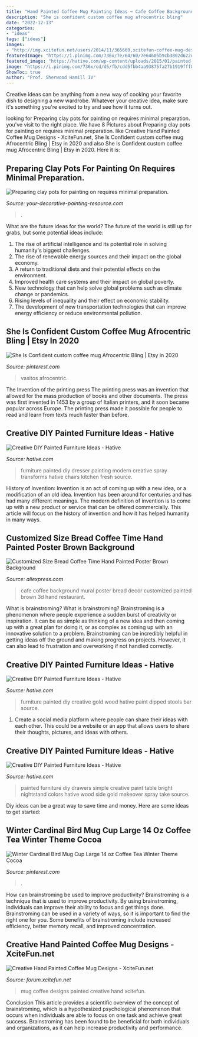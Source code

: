 ```yaml
---
title: "Hand Painted Coffee Mug Painting Ideas ~ Cafe Coffee Background Mural Poster Bread Decor Customized Painted Brown 3d Hand Restaurant"
description: "She is confident custom coffee mug afrocentric bling"
date: "2022-12-13"
categories:
- "ideas"
tags: ["ideas"]
images:
- "http://img.xcitefun.net/users/2014/11/365669,xcitefun-coffee-mug-designs-8.jpg"
featuredImage: "https://i.pinimg.com/736x/7e/64/60/7e64605b9cb3802d622dd4cdd9edc337.jpg"
featured_image: "https://hative.com/wp-content/uploads/2015/01/painted-furniture-ideas/9-painted-furniture-ideas.jpg"
image: "https://i.pinimg.com/736x/cd/d5/fb/cdd5fbb4aa93875fa27b1919fff8cd0c--mug-cup-coffee--tea.jpg"
ShowToc: true
author: "Prof. Sherwood Hamill IV"
---
```



Creative ideas can be anything from a new way of cooking your favorite dish to designing a new wardrobe. Whatever your creative idea, make sure it's something you're excited to try and see how it turns out.

	

		
looking for Preparing clay pots for painting on requires minimal preparation. you've visit to the right place. We have 8 Pictures about Preparing clay pots for painting on requires minimal preparation. like Creative Hand Painted Coffee Mug Designs - XciteFun.net, She Is Confident custom coffee mug Afrocentric Bling | Etsy in 2020 and also She Is Confident custom coffee mug Afrocentric Bling | Etsy in 2020. Here it is:
		
    
## Preparing Clay Pots For Painting On Requires Minimal Preparation.

<img loading=lazy src="https://www.your-decorative-painting-resource.com/images/claypot1.jpg" onerror="this.onerror=null;this.src='https://tse3.mm.bing.net/th?id=OIP.36HCi3qZ7F_p_Dv-es090QAAAA&amp;pid=15.1';" alt="Preparing clay pots for painting on requires minimal preparation.">

_Source: your-decorative-painting-resource.com_

>. 

	

What are the future ideas for the world?
The future of the world is still up for grabs, but some potential ideas include: 
1. The rise of artificial intelligence and its potential role in solving humanity's biggest challenges. 
2. The rise of renewable energy sources and their impact on the global economy. 
3. A return to traditional diets and their potential effects on the environment. 
4. Improved health care systems and their impact on global poverty. 
5. New technology that can help solve global problems such as climate change or pandemics. 
6. Rising levels of inequality and their effect on economic stability. 
7. The development of new transportation technologies that can improve energy efficiency or reduce environmental pollution.

    
## She Is Confident Custom Coffee Mug Afrocentric Bling | Etsy In 2020

<img loading=lazy src="https://i.pinimg.com/736x/7e/64/60/7e64605b9cb3802d622dd4cdd9edc337.jpg" onerror="this.onerror=null;this.src='https://tse1.mm.bing.net/th?id=OIP.NVKsD9lI-n9KOfpO_zLybwHaJ3&amp;pid=15.1';" alt="She Is Confident custom coffee mug Afrocentric Bling | Etsy in 2020">

_Source: pinterest.com_

>vasitos afrocentric. 

	

The Invention of the printing press
The printing press was an invention that allowed for the mass production of books and other documents. The press was first invented in 1453 by a group of Italian printers, and it soon became popular across Europe. The printing press made it possible for people to read and learn from texts much faster than before.

    
## Creative DIY Painted Furniture Ideas - Hative

<img loading=lazy src="http://hative.com/wp-content/uploads/2015/01/painted-furniture-ideas/18-painted-furniture-ideas.jpg" onerror="this.onerror=null;this.src='https://tse3.mm.bing.net/th?id=OIP.hZBqHhTTVPOQu2L26SucjgHaK3&amp;pid=15.1';" alt="Creative DIY Painted Furniture Ideas - Hative">

_Source: hative.com_

>furniture painted diy dresser painting modern creative spray transforms hative chairs kitchen fresh source. 

	

History of Invention:
Invention is an act of coming up with a new idea, or a modification of an old idea. Invention has been around for centuries and has had many different meanings. The modern definition of invention is to come up with a new product or service that can be offered commercially. This article will focus on the history of invention and how it has helped humanity in many ways.

    
## Customized Size Bread Coffee Time Hand Painted Poster Brown Background

<img loading=lazy src="https://ae01.alicdn.com/kf/HTB1Cox3OpXXXXa7apXXq6xXFXXXt/Customized-Size-Bread-Coffee-Time-Hand-Painted-Poster-Brown-Background-Wall-Mural-3D-Wallpaper-For-Cafe.jpg" onerror="this.onerror=null;this.src='https://tse4.mm.bing.net/th?id=OIP.K9HN5VUhudAbNP16-l4iTwHaHa&amp;pid=15.1';" alt="Customized Size Bread Coffee Time Hand Painted Poster Brown Background">

_Source: aliexpress.com_

>cafe coffee background mural poster bread decor customized painted brown 3d hand restaurant. 

	

What is brainstroming?
What is brainstroming? Brainstroming is a phenomenon where people experience a sudden burst of creativity or inspiration. It can be as simple as thinking of a new idea and then coming up with a great plan for doing it, or as complex as coming up with an innovative solution to a problem. Brainstroming can be incredibly helpful in getting ideas off the ground and making progress on projects. However, it can also lead to frustration and overworking if not handled correctly.

    
## Creative DIY Painted Furniture Ideas - Hative

<img loading=lazy src="https://hative.com/wp-content/uploads/2015/01/painted-furniture-ideas/9-painted-furniture-ideas.jpg" onerror="this.onerror=null;this.src='https://tse4.mm.bing.net/th?id=OIP.ZDKk6vm2BOENHoJYJF-GFAHaHI&amp;pid=15.1';" alt="Creative DIY Painted Furniture Ideas - Hative">

_Source: hative.com_

>furniture painted diy creative gold wood hative paint dipped stools bar source. 

	

1. Create a social media platform where people can share their ideas with each other. This could be a website or an app that allows users to share their thoughts, pictures, and ideas with others. 

    
## Creative DIY Painted Furniture Ideas - Hative

<img loading=lazy src="http://hative.com/wp-content/uploads/2015/01/painted-furniture-ideas/13-painted-furniture-ideas.jpg" onerror="this.onerror=null;this.src='https://tse4.mm.bing.net/th?id=OIP.rAHHyQycYAn_S1H7l4inmwHaLI&amp;pid=15.1';" alt="Creative DIY Painted Furniture Ideas - Hative">

_Source: hative.com_

>painted furniture diy drawers simple creative paint table bright nightstand colors hative wood side gold makeover spray take source. 

	

Diy ideas can be a great way to save time and money. Here are some ideas to get started: 

    
## Winter Cardinal Bird Mug Cup Large 14 Oz Coffee Tea Winter Theme Cocoa

<img loading=lazy src="https://i.pinimg.com/736x/cd/d5/fb/cdd5fbb4aa93875fa27b1919fff8cd0c--mug-cup-coffee--tea.jpg" onerror="this.onerror=null;this.src='https://tse2.mm.bing.net/th?id=OIP.WP2HSQcJrPkiDqldhiQbpAHaHX&amp;pid=15.1';" alt="Winter Cardinal Bird Mug Cup Large 14 oz Coffee Tea Winter Theme Cocoa">

_Source: pinterest.com_

>. 

	

How can brainstroming be used to improve productivity?
Brainstroming is a technique that is used to improve productivity. By using brainstroming, individuals can improve their ability to focus and get things done. Brainstroming can be used in a variety of ways, so it is important to find the right one for you. Some benefits of brainstroming include increased efficiency, better memory recall, and improved concentration.

    
## Creative Hand Painted Coffee Mug Designs - XciteFun.net

<img loading=lazy src="http://img.xcitefun.net/users/2014/11/365669,xcitefun-coffee-mug-designs-8.jpg" onerror="this.onerror=null;this.src='https://tse2.mm.bing.net/th?id=OIP.DETW9PjxWM9bUQMjxb1L3AHaHB&amp;pid=15.1';" alt="Creative Hand Painted Coffee Mug Designs - XciteFun.net">

_Source: forum.xcitefun.net_

>mug coffee designs painted creative hand xcitefun. 

	

Conclusion
This article provides a scientific overview of the concept of brainstroming, which is a hypothesized psychological phenomenon that occurs when individuals are able to focus on one task and achieve great success. Brainstroming has been found to be beneficial for both individuals and organizations, as it can help increase productivity and performance.

